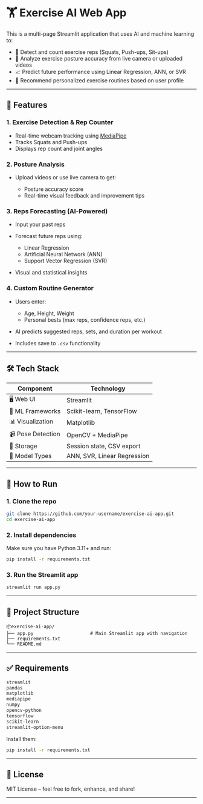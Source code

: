 # 🏋️ Exercise AI Web App

This is a multi-page Streamlit application that uses AI and machine learning to:

* 📸 Detect and count exercise reps (Squats, Push-ups, Sit-ups)
* 🎯 Analyze exercise posture accuracy from live camera or uploaded videos
* 📈 Predict future performance using Linear Regression, ANN, or SVR
* 🧠 Recommend personalized exercise routines based on user profile

---

## 📌 Features

### 1. **Exercise Detection & Rep Counter**

* Real-time webcam tracking using [MediaPipe](https://github.com/google/mediapipe)
* Tracks Squats and Push-ups
* Displays rep count and joint angles

### 2. **Posture Analysis**

* Upload videos or use live camera to get:

  * Posture accuracy score
  * Real-time visual feedback and improvement tips

### 3. **Reps Forecasting (AI-Powered)**

* Input your past reps
* Forecast future reps using:

  * Linear Regression
  * Artificial Neural Network (ANN)
  * Support Vector Regression (SVR)
* Visual and statistical insights

### 4. **Custom Routine Generator**

* Users enter:

  * Age, Height, Weight
  * Personal bests (max reps, confidence reps, etc.)
* AI predicts suggested reps, sets, and duration per workout
* Includes save to `.csv` functionality

---

## 🛠️ Tech Stack

| Component         | Technology                  |
| ----------------- | --------------------------- |
| 🖥️ Web UI        | Streamlit                   |
| 🤖 ML Frameworks  | Scikit-learn, TensorFlow    |
| 📊 Visualization  | Matplotlib                  |
| 📹 Pose Detection | OpenCV + MediaPipe          |
| 💾 Storage        | Session state, CSV export   |
| 🧠 Model Types    | ANN, SVR, Linear Regression |

---

## 🚀 How to Run

### 1. Clone the repo

```bash
git clone https://github.com/your-username/exercise-ai-app.git
cd exercise-ai-app
```

### 2. Install dependencies

Make sure you have Python 3.11+ and run:

```bash
pip install -r requirements.txt
```

### 3. Run the Streamlit app

```bash
streamlit run app.py
```

---

## 📁 Project Structure

```
📦exercise-ai-app/
├── app.py                     # Main Streamlit app with navigation
├── requirements.txt
└── README.md
```

---

## ✅ Requirements

```txt
streamlit
pandas
matplotlib
mediapipe
numpy
opencv-python
tensorflow
scikit-learn
streamlit-option-menu
```

Install them:

```bash
pip install -r requirements.txt
```

---


## 📄 License

MIT License – feel free to fork, enhance, and share!

---
